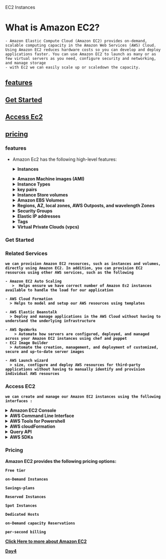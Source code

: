 EC2 Instances

# What is Amazon EC2?

    - Amazon Elastic Compute Cloud (Amazon EC2) provides on-demand, scalable computing capacity in the Amazon Web Services (AWS) Cloud. Using Amazon EC2 reduces hardware costs so you can develop and deploy applications faster. You can use Amazon EC2 to launch as many or as few virtual servers as you need, configure security and networking, and manage storage
    - with Ec2 we can easily scale up or scaledown the capacity.
## [features](#features-1)

## [Get Started](#get-started-1)

## [Access Ec2](#access-ec2-1)

## [pricing](#pricing-1)



### features
- Amazon Ec2 has the following high-level features:
  
    <b><details><summary>Instances</summary><br><b>
  Virtual Servers</details>
    <details><summary>Amazon Machine images (AMI)</summary><br><b>Pre-configured templates for your instances that package the components you need for your server (including the os and additional software)</details>

    <details><summary>Instance Types</summary><br><b>Various configurations of CPU, memory, storage, networking capacity, and graphics hardware for your instances.</details>

    <details><summary>key pairs</summary><br><b>Secure login information for your instances. AWS stores the public key and you store the private key in a secure place.</details>

    <details><summary>Instance Store volumes</summary><br><b>Storage volumes for temporary data that is deleted when you stop, hibernate, or terminate your instance.</details>

    <details><summary>Amazon EBS Volumes</summary><br><b>Persistent storage volumes for your data using Amazon Elastic Block Store (Amazon EBS).</details>

    <details><summary>Regions, AZ, local zones, AWS Outposts, and wavelength Zones</summary><br><b>Multiple physical locations for your resources, such as instances and Amazon EBS volumes.</details>

    <details><summary>Security Groups</summary><br>
      A virtual firewall that allows you to specify the protocols, ports, and source IP ranges that can reach your instances, and the destination IP ranges to which your instances can connect.</details>

    <details><summary>Elastic IP addresses</summary><br><b>Static IPv4 addresses for dynamic cloud computing.</details>

    <details><summary>Tags</summary><br><b>Metadata that you can create and assign to your Amazon EC2 resources</details>

    <details><summary>Virtual Private Clouds (vpcs)</summary><br><b>Virtual networks you can create that are logically isolated from the rest of the AWS Cloud. You can optionally connect these virtual networks to your own network.</details>

### Get Started


### Related Services

    we can provision Amazon EC2 resources, such as instances and volumes, directly using Amazon EC2. In addition, you can provision EC2 resources using other AWS services, such as the following

    - Amazon EC2 Auto Scaling
       >  Helps ensure we have correct number of Amazon Ec2 instances available to handle the load for our application

    - AWS Cloud Formation 
      > Helps to model and setup our AWS resources using templates
    
    - AWS Elastic Beanstalk
      > Deploy and manage applications in the AWS Cloud without having to understand the underlying infrastructure

    - AWS OpsWorks
        > Automate how servers are configured, deployed, and managed across your Amazon EC2 instances using chef and puppet
    - EC2 Image Builder
      > Automate the creation, management, and deployment of customized, secure and up-to-date server images

    - AWS Launch wizard
      > size, configure and deploy AWS resources for third-party applications without having to manually identify and provision individual AWS resources    

### Access EC2

    we can create and manage our Amazon EC2 instances using the following interfaces :

<details><summary>Amazon EC2 Console</summary>
        
    > A simple web interface to create and manage Amazon EC2 instances and resources.
</details>
<details><summary>
AWS Command Line Interface
</summary>
    
    > Enables us to interact with AWS Services using commands in our command-line shell. It supported on windows, Mac and Linux
</details>

<details><summary>AWS Tools for Powershell</summary>

> A set of powershell modules that are built on the functionality exposed by the AWS SDK for .NET. The tools for powershell enable us to script operations on our 
            AWS resources from the powershell command line.
</details>

<details><summary>AWS cloudFormation
</summary>
    
    > Amazon EC2 supports creating resources using AWS Cloudformation. we create template in JSON or YAML format, that describes our AWS resources and AWS CloudFormation provisions and configures those resources for you. we can reuse your CloudFormation templates to provision the same resources multiple times, whether in the same Region and account or in multiple Regions and accounts
</details>

<details>
<summary>
Query API
</summary>
    > Amazon EC2 provides a Query API. These requests are HTTP or HTTPS requests that use the HTTP verbs GET or POST and a Query parameter named Action
</details>

<details><summary>
AWS SDKs
</summary>
    
    > If you prefer to build applications using language-specific APIs instead of submitting a request over HTTP or HTTPS, AWS provides libraries, sample code, tutorials, and other resources for software developers. These libraries provide basic functions that automate tasks such as cryptographically signing your requests, retrying requests, and handling error responses, making it easier for you to get started
</details>


### Pricing

Amazon EC2 provides the following pricing options:

    Free tier

    on-Demand Instances

    Savings-plans

    Reserved Instances

    Spot Instances

    Dedicated Hosts

    on-Demand capacity Reservations

    per-second billing


[Click Here to more about Amazon EC2](https://docs.aws.amazon.com/AWSEC2)

[Day4](https://github.com/charan-happy/AWS-Devops_Zero-to-Hero/tree/main/Day4)
